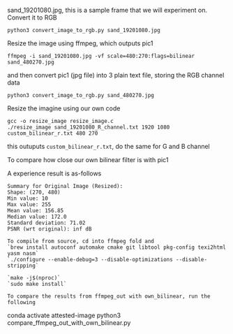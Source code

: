 sand_19201080.jpg, this is a sample frame that we will experiment on. Convert it to RGB
```
python3 convert_image_to_rgb.py sand_19201080.jpg
```

Resize the image using ffmpeg, which outputs pic1
```
ffmpeg -i sand_19201080.jpg -vf scale=480:270:flags=bilinear sand_480270.jpg 
```
and then convert pic1 (jpg file) into 3 plain text file, storing the RGB channel data
```
python3 convert_image_to_rgb.py sand_480270.jpg
```


Resize the imagine using our own code
```
gcc -o resize_image resize_image.c
./resize_image sand_19201080_R_channel.txt 1920 1080 custom_bilinear_r.txt 480 270
```
this outuputs `custom_bilinear_r.txt`, do the same for G and B channel



To compare how close our own bilinear filter is with pic1


A experience result is as-follows
```
Summary for Original Image (Resized):
Shape: (270, 480)
Min value: 10
Max value: 255
Mean value: 156.85
Median value: 172.0
Standard deviation: 71.02
PSNR (wrt original): inf dB

To compile from source, cd into ffmpeg fold and
`brew install autoconf automake cmake git libtool pkg-config texi2html yasm nasm` 
`./configure --enable-debug=3 --disable-optimizations --disable-stripping`

`make -j$(nproc)`
`sudo make install`

To compare the results from ffmpeg_out with own_bilinear, run the following
```
conda activate attested-image
python3 compare_ffmpeg_out_with_own_bilinear.py
```